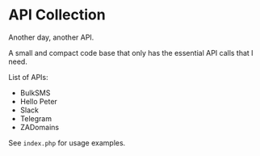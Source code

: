 # API Collection

Another day, another API.

A small and compact code base that only has the essential API calls that I need.

List of APIs:

- BulkSMS
- Hello Peter
- Slack
- Telegram
- ZADomains

See `index.php` for usage examples.
